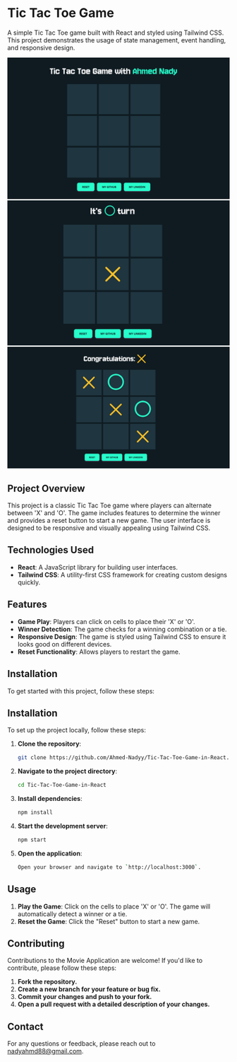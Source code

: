 # Tic Tac Toe Game

A simple Tic Tac Toe game built with React and styled using Tailwind CSS. This project demonstrates the usage of state management, event handling, and responsive design.

![Movie Application Screenshot](./src/assets/Screenshot1.png) 
![Movie Application Screenshot](./src/assets/Screenshot2.png) 
![Movie Application Screenshot](./src/assets/Screenshot3.png) 

## Project Overview

This project is a classic Tic Tac Toe game where players can alternate between 'X' and 'O'. The game includes features to determine the winner and provides a reset button to start a new game. The user interface is designed to be responsive and visually appealing using Tailwind CSS.

## Technologies Used

- **React**: A JavaScript library for building user interfaces.
- **Tailwind CSS**: A utility-first CSS framework for creating custom designs quickly.

## Features

- **Game Play**: Players can click on cells to place their 'X' or 'O'.
- **Winner Detection**: The game checks for a winning combination or a tie.
- **Responsive Design**: The game is styled using Tailwind CSS to ensure it looks good on different devices.
- **Reset Functionality**: Allows players to restart the game.

## Installation

To get started with this project, follow these steps:

## Installation

To set up the project locally, follow these steps:

1. **Clone the repository**:
   ```bash
   git clone https://github.com/Ahmed-Nadyy/Tic-Tac-Toe-Game-in-React.git

2. **Navigate to the project directory**:
   ```bash
   cd Tic-Tac-Toe-Game-in-React

3. **Install dependencies**:
   ```bash
   npm install

4. **Start the development server**:
   ```bash
   npm start

5. **Open the application**:
   ```bash
   Open your browser and navigate to `http://localhost:3000`.

## Usage

1. **Play the Game**: Click on the cells to place 'X' or 'O'. The game will automatically detect a winner or a tie.
2. **Reset the Game**: Click the "Reset" button to start a new game.

## Contributing

Contributions to the Movie Application are welcome! If you'd like to contribute, please follow these steps:

1. **Fork the repository.**
2. **Create a new branch for your feature or bug fix.**
3. **Commit your changes and push to your fork.**
4. **Open a pull request with a detailed description of your changes.**

## Contact

For any questions or feedback, please reach out to [nadyahmd88@gmail.com](mailto:nadyahmd88@gmail.com).